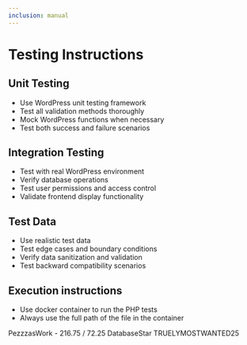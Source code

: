 ```yaml
---
inclusion: manual
---
```


# Testing Instructions

## Unit Testing
- Use WordPress unit testing framework
- Test all validation methods thoroughly
- Mock WordPress functions when necessary
- Test both success and failure scenarios

## Integration Testing
- Test with real WordPress environment
- Verify database operations
- Test user permissions and access control
- Validate frontend display functionality

## Test Data
- Use realistic test data
- Test edge cases and boundary conditions
- Verify data sanitization and validation
- Test backward compatibility scenarios

## Execution instructions

- Use docker container to run the PHP tests 
- Always use the full path of the file in the container


PezzzasWork - 216.75 / 72.25
DatabaseStar
TRUELYMOSTWANTED25
